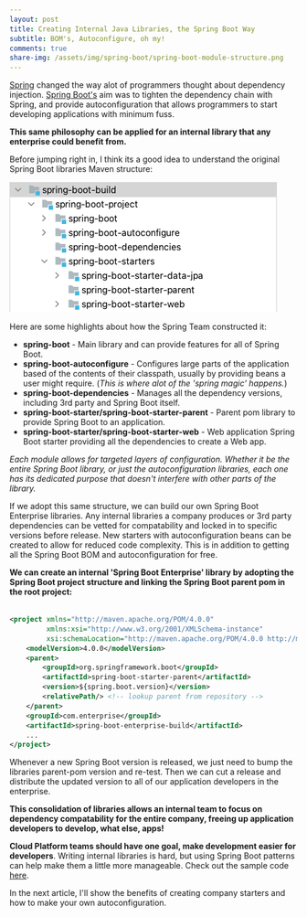 ```yaml
---
layout: post 
title: Creating Internal Java Libraries, the Spring Boot Way
subtitle: BOM's, Autoconfigure, oh my!
comments: true 
share-img: /assets/img/spring-boot/spring-boot-module-structure.png
---
```


[Spring](https://spring.io/) changed the way alot of programmers thought about dependency
injection.  [Spring Boot's](https://spring.io/projects/spring-boot) aim was to tighten the dependency chain with Spring,
and provide autoconfiguration that allows programmers to start developing applications with minimum fuss.

**This same philosophy can be applied for an internal library that any enterprise could benefit from.**

Before jumping right in, I think its a good idea to understand the original Spring Boot libraries Maven structure:

![](../assets/img/spring-boot/spring-boot-module-structure.png)

Here are some highlights about how the Spring Team constructed it:

- **spring-boot** - Main library and can provide features for all of Spring Boot.
- **spring-boot-autoconfigure** - Configures large parts of the application based of the contents of their classpath,
  usually by providing beans a user might require. (_This is where alot of the 'spring magic' happens._)
- **spring-boot-dependencies** - Manages all the dependency versions, including 3rd party and Spring Boot itself.
- **spring-boot-starter/spring-boot-starter-parent** - Parent pom library to provide Spring Boot to an application.
- **spring-boot-starter/spring-boot-starter-web** - Web application Spring Boot starter providing all the dependencies
  to create a Web app.

_Each module allows for targeted layers of configuration. Whether it be the entire Spring Boot library, or just the
autoconfiguration libraries, each one has its dedicated purpose that doesn't interfere with other parts of the library._

If we adopt this same structure, we can build our own Spring Boot Enterprise libraries. Any internal libraries a company
produces or 3rd party dependencies can be vetted for compatability and locked in to specific versions before release.
New starters with autoconfiguration beans can be created to allow for reduced code complexity. This is in addition to
getting all the Spring Boot BOM and autoconfiguration for free.

**We can create an internal 'Spring Boot Enterprise' library by adopting the Spring Boot project structure and linking
the Spring Boot parent pom in the root project:**

```xml

<project xmlns="http://maven.apache.org/POM/4.0.0"
         xmlns:xsi="http://www.w3.org/2001/XMLSchema-instance"
         xsi:schemaLocation="http://maven.apache.org/POM/4.0.0 http://maven.apache.org/xsd/maven-4.0.0.xsd">
    <modelVersion>4.0.0</modelVersion>
    <parent>
        <groupId>org.springframework.boot</groupId>
        <artifactId>spring-boot-starter-parent</artifactId>
        <version>${spring.boot.version}</version>
        <relativePath/> <!-- lookup parent from repository -->
    </parent>
    <groupId>com.enterprise</groupId>
    <artifactId>spring-boot-enterprise-build</artifactId>
    ...
</project>
``` 

Whenever a new Spring Boot version is released, we just need to bump the libraries parent-pom version and re-test. Then
we can cut a release and distribute the updated version to all of our application developers in the enterprise.

**This consolidation of libraries allows an internal team to focus on dependency compatability for the entire company,
freeing up application developers to develop, what else, apps!**

**Cloud Platform teams should have one goal, make development easier for developers**. Writing internal libraries is
hard, but using Spring Boot patterns can help make them a little more manageable. Check out the sample
code [here](https://github.com/gleasonsean/spring-boot-enterprise).

In the next article, I'll show the benefits of creating company starters and how to make your own autoconfiguration.